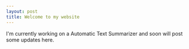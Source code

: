 ```yaml
---
layout: post
title: Welcome to my website
---
```


I'm currently working on a Automatic Text Summarizer and soon will post some updates here.
